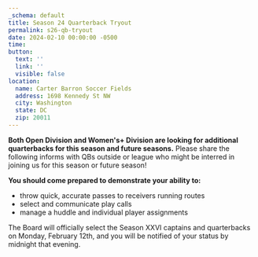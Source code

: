 ```yaml
---
_schema: default
title: Season 24 Quarterback Tryout
permalink: s26-qb-tryout
date: 2024-02-10 00:00:00 -0500
time:
button:
  text: ''
  link: ''
  visible: false
location:
  name: Carter Barron Soccer Fields
  address: 1698 Kennedy St NW
  city: Washington
  state: DC
  zip: 20011
---
```

**Both Open Division and Women's+ Division are looking for additional quarterbacks for this season and future seasons.** Please share the following informs with QBs outside or league who might be interred in joining us for this season or future season!

**You should come prepared to demonstrate your ability to:**

* throw quick, accurate passes to receivers running routes
* select and communicate play calls
* manage a huddle and individual player assignments

The Board will officially select the Season XXVI captains and quarterbacks on Monday, February 12th, and you will be notified of your status by midnight that evening.&nbsp;